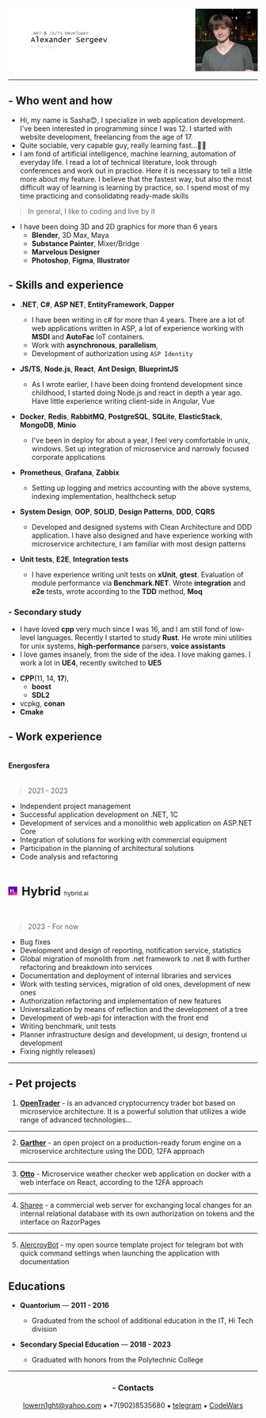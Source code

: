 
![header](.resources/_head.png)

---

## - Who went and how

 - Hi, my name is Sasha😊, I specialize in web application development. I've been interested in programming since I was 12. 
I started with website development, freelancing from the age of 17.
 - Quite sociable, very capable guy, really learning fast...🐱‍👤
 - I am fond of artificial intelligence, machine learning, automation of everyday life. I read a lot of technical literature, 
look through conferences and work out in practice. Here it is necessary to tell a little more about my feature. 
I believe that the fastest way, but also the most difficult way of 
learning is learning by practice, so. 
I spend most of my time practicing and consolidating ready-made skills

> In general, I like to coding and live by it

 - I have been doing 3D and 2D graphics for more than 6 years
     * **Blender**, 3D Max, Maya
     * **Substance Painter**, Mixer/Bridge
     * **Marvelous Designer**
     * **Photoshop**, **Figma**, **Illustrator**

## - Skills and experience

* **.NET**, **C#**, **ASP NET**, **EntityFramework**, **Dapper**
  * I have been writing in c# for more than 4 years.
  There are a lot of web applications written in ASP, a lot of experience working with 
  **MSDI** and **AutoFac** IoT containers.
  * Work with **asynchronous**, **parallelism**, 
  * Development of authorization using `ASP Identity`

* **JS/TS**, **Node.js**, **React**, **Ant Design**, **BlueprintJS**
  * As I wrote earlier, I have been doing frontend development since childhood,
  I started doing Node.js and react in depth a year ago.
  Have little experience writing client-side in Angular, Vue

* **Docker**, **Redis**, **RabbitMQ**, **PostgreSQL**, **SQLite**, **ElasticStack**, **MongoDB**, **Minio**
  * I've been in deploy for about a year, I feel very comfortable in unix, windows. 
  Set up integration of microservice and narrowly focused corporate applications

* **Prometheus**, **Grafana**, **Zabbix**
  * Setting up logging and metrics accounting with the above systems, indexing implementation, healthcheck setup

* **System Design**, **OOP**, **SOLID**, **Design Patterns**, **DDD**, **CQRS**
  * Developed and designed systems with Clean Architecture and DDD application. I have also designed and have experience 
  working with microservice architecture, I am familiar with most design patterns

* **Unit tests**, **E2E**, **Integration tests**
  * I have experience writing unit tests on **xUnit**, **gtest**. Evaluation of module performance via **Benchmark.NET**. 
  Wrote **integration** and **e2e** tests, wrote according to the **TDD** method, **Moq**

### - Secondary study

 - I have loved **cpp** very much since I was 16, and I am still fond of low-level languages. Recently I started to study **Rust**.
He wrote mini utilities for unix systems, **high-performance** parsers, **voice assistants**
 - I love games insanely, from the side of the idea. I love making games. I work a lot in **UE4**, 
recently switched to **UE5**

* **CPP**(11, 14, **17**),
    * **boost**
    * **SDL2**
* vcpkg, **conan**
* **Cmake**

## - Work experience

<span style="font-size: 14px; line-height: 4">
  <strong>Energosfera</strong>
</span>

> 2021 - 2023

- Independent project management
- Successful application development on .NET, 1C
- Development of services and a monolithic web application on ASP.NET Core
- Integration of solutions for working with commercial equipment
- Participation in the planning of architectural solutions
- Code analysis and refactoring

<span style="font-size: 24px; line-height: 4">
    <img src=".resources/work-icons/hybrid.jpg" style="height: 18px; margin-right: 2px" alt="hybrid_icon">
    <strong>Hybrid</strong> <a style="font-size: 12px">hybrid.ai</a>
</span>

> 2023 - For now

- Bug fixes
- Development and design of reporting, notification service, statistics
- Global migration of monolith from .net framework to .net 8 with further refactoring and breakdown into services
- Documentation and deployment of internal libraries and services
- Work with testing services, migration of old ones, development of new ones
- Authorization refactoring and implementation of new features
- Universalization by means of reflection and the development of a tree
- Development of web-api for interaction with the front end
- Writing benchmark, unit tests
- Planner infrastructure design and development, ui design, frontend ui development
- Fixing nightly releases)

---

## - Pet projects

1. [**OpenTrader**](https://github.com/lowern1ght/OpenTrader) - is an advanced cryptocurrency trader bot based on microservice architecture. 
   It is a powerful solution that utilizes a wide range of advanced technologies...

---

2. [**Garther**](https://github.com/lowern1ght/Garther) - an open project on a production-ready forum engine on 
    a microservice architecture using the DDD, 12FA approach

---

3. [**Otto**](https://github.com/lowern1ght/Otto) - Microservice weather checker web application on docker with 
   a web interface on React, 
   according to the 12FA approach

---

4. [Sharee](https://github.com/lowern1ght/Sharee) - a commercial web server for exchanging local changes for an internal relational database with its
   own authorization on tokens and the interface on RazorPages

---

5. [AlercroyBot](https://github.com/lowern1ght/AlercroyBot) - my open source template project for telegram bot with quick
   command settings when launching the application with documentation

## Educations

* **Quantorium** — **2011 - 2016**
   - Graduated from the school of additional education in the IT, Hi Tech division 


* **Secondary Special Education** — **2018 - 2023**
  - Graduated with honors from the Polytechnic College

<div align="center">

---

### - Contacts

[lowern1ght@yahoo.com](mailto:lowern1ght@yahoo.com) ⁕ +7(902)8535680 ⁕ [telegram](https://t.me/lowern1ght) ⁕ [CodeWars](https://www.codewars.com/users/lowern1ght)

</div>

